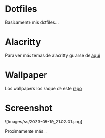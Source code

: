 # Dotfiles
Basicamente mis dotfiles...

# Alacritty
Para ver más temas de alacritty guiarse de [aquí](https://github.com/alacritty/alacritty-theme)

# Wallpaper
Los wallpapers los saque de este [repo](https://github.com/vinceliuice/WhiteSur-wallpapers)

# Screenshot
![images/ss/2023-08-19_21:02:01.png]

Proximamente más...
